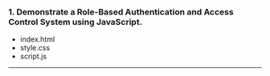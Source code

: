 ### 1. Demonstrate a Role-Based Authentication and Access Control System using  JavaScript.
- index.html
- style.css
- script.js
---

